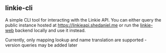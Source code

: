 ## linkie-cli

A simple CLI tool for interacting with the Linkie API. You can either query the public instance hosted at https://linkieapi.shedaniel.me or run the [linkie-web](https://github.com/linkie/linkie-web) backend locally and use it instead. 

Currently, only mapping lookup and name translation are supported - version queries may be added later